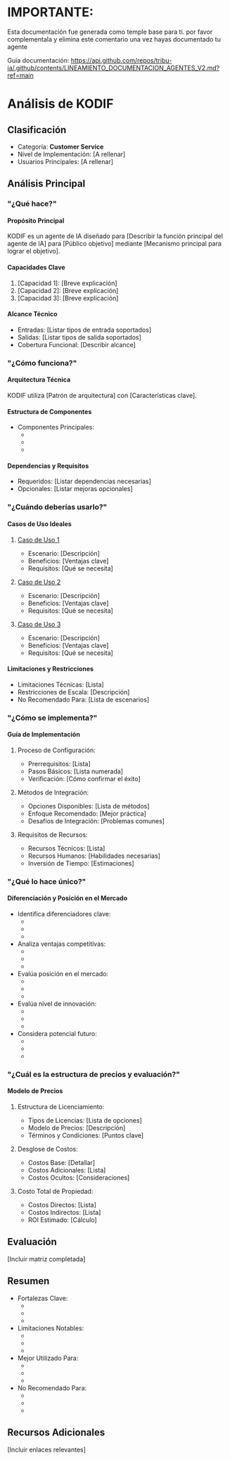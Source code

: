 # IMPORTANTE:

Esta documentación fue generada como temple base para ti. por favor complementala y elimina este comentario una vez hayas documentado tu agente

Guia documentación: https://api.github.com/repos/tribu-ia/.github/contents/LINEAMIENTO_DOCUMENTACION_AGENTES_V2.md?ref=main


# Análisis de KODIF

## Clasificación
- Categoría: **Customer Service**
- Nivel de Implementación: [A rellenar]
- Usuarios Principales: [A rellenar]

## Análisis Principal

### "¿Qué hace?"

#### Propósito Principal
KODIF es un agente de IA diseñado para [Describir la función principal del agente de IA] para [Público objetivo] mediante [Mecanismo principal para lograr el objetivo].

#### Capacidades Clave
1. [Capacidad 1]: [Breve explicación]
2. [Capacidad 2]: [Breve explicación]
3. [Capacidad 3]: [Breve explicación]

#### Alcance Técnico
- Entradas: [Listar tipos de entrada soportados]
- Salidas: [Listar tipos de salida soportados]
- Cobertura Funcional: [Describir alcance]

### "¿Cómo funciona?"

#### Arquitectura Técnica
KODIF utiliza [Patrón de arquitectura] con [Características clave].

#### Estructura de Componentes
- Componentes Principales:
  - [Componente 1]: [Propósito]
  - [Componente 2]: [Propósito]
  - [Componente 3]: [Propósito]

#### Dependencias y Requisitos
- Requeridos: [Listar dependencias necesarias]
- Opcionales: [Listar mejoras opcionales]

### "¿Cuándo deberías usarlo?"

#### Casos de Uso Ideales
1. [Caso de Uso 1]
   - Escenario: [Descripción]
   - Beneficios: [Ventajas clave]
   - Requisitos: [Qué se necesita]

2. [Caso de Uso 2]
   - Escenario: [Descripción]
   - Beneficios: [Ventajas clave]
   - Requisitos: [Qué se necesita]

3. [Caso de Uso 3]
   - Escenario: [Descripción]
   - Beneficios: [Ventajas clave]
   - Requisitos: [Qué se necesita]

#### Limitaciones y Restricciones
- Limitaciones Técnicas: [Lista]
- Restricciones de Escala: [Descripción]
- No Recomendado Para: [Lista de escenarios]

### "¿Cómo se implementa?"

#### Guía de Implementación
1. Proceso de Configuración:
   - Prerrequisitos: [Lista]
   - Pasos Básicos: [Lista numerada]
   - Verificación: [Cómo confirmar el éxito]

2. Métodos de Integración:
   - Opciones Disponibles: [Lista de métodos]
   - Enfoque Recomendado: [Mejor práctica]
   - Desafíos de Integración: [Problemas comunes]

3. Requisitos de Recursos:
   - Recursos Técnicos: [Lista]
   - Recursos Humanos: [Habilidades necesarias]
   - Inversión de Tiempo: [Estimaciones]

### "¿Qué lo hace único?"

#### Diferenciación y Posición en el Mercado
- Identifica diferenciadores clave:
  - [Diferenciador 1]: [Descripción]
  - [Diferenciador 2]: [Descripción]
  - [Diferenciador 3]: [Descripción]
- Analiza ventajas competitivas:
  - [Ventaja 1]: [Descripción]
  - [Ventaja 2]: [Descripción]
  - [Ventaja 3]: [Descripción]
- Evalúa posición en el mercado:
  - [Posición 1]: [Descripción]
  - [Posición 2]: [Descripción]
  - [Posición 3]: [Descripción]
- Evalúa nivel de innovación:
  - [Innovación 1]: [Descripción]
  - [Innovación 2]: [Descripción]
  - [Innovación 3]: [Descripción]
- Considera potencial futuro:
  - [Potencial 1]: [Descripción]
  - [Potencial 2]: [Descripción]
  - [Potencial 3]: [Descripción]

### "¿Cuál es la estructura de precios y evaluación?"

#### Modelo de Precios
1. Estructura de Licenciamiento:
   - Tipos de Licencias: [Lista de opciones]
   - Modelo de Precios: [Descripción]
   - Términos y Condiciones: [Puntos clave]

2. Desglose de Costos:
   - Costos Base: [Detallar]
   - Costos Adicionales: [Lista]
   - Costos Ocultos: [Consideraciones]

3. Costo Total de Propiedad:
   - Costos Directos: [Lista]
   - Costos Indirectos: [Lista]
   - ROI Estimado: [Cálculo]


## Evaluación
[Incluir matriz completada]

## Resumen
- Fortalezas Clave:
  - [Fortaleza 1]: [Descripción]
  - [Fortaleza 2]: [Descripción]
  - [Fortaleza 3]: [Descripción]
- Limitaciones Notables:
  - [Limitación 1]: [Descripción]
  - [Limitación 2]: [Descripción]
  - [Limitación 3]: [Descripción]
- Mejor Utilizado Para:
  - [Caso de uso 1]: [Descripción]
  - [Caso de uso 2]: [Descripción]
  - [Caso de uso 3]: [Descripción]
- No Recomendado Para:
  - [Caso de uso 1]: [Descripción]
  - [Caso de uso 2]: [Descripción]
  - [Caso de uso 3]: [Descripción]

## Recursos Adicionales
[Incluir enlaces relevantes]
